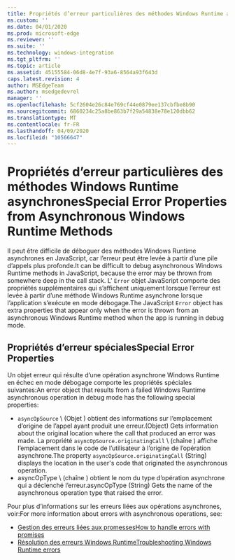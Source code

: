 ```yaml
---
title: Propriétés d’erreur particulières des méthodes Windows Runtime asynchrones
ms.custom: ''
ms.date: 04/01/2020
ms.prod: microsoft-edge
ms.reviewer: ''
ms.suite: ''
ms.technology: windows-integration
ms.tgt_pltfrm: ''
ms.topic: article
ms.assetid: 45155584-06d8-4e7f-93a6-8564a93f643d
caps.latest.revision: 4
author: MSEdgeTeam
ms.author: msedgedevrel
manager: ''
ms.openlocfilehash: 5cf2604e26c84e769cf44e0879ee137cbfbe8b90
ms.sourcegitcommit: 6860234c25a8be863b7f29a54838e78e120dbb62
ms.translationtype: MT
ms.contentlocale: fr-FR
ms.lasthandoff: 04/09/2020
ms.locfileid: "10566647"
---
```

# <span data-ttu-id="cdedd-102">Propriétés d’erreur particulières des méthodes Windows Runtime asynchrones</span><span class="sxs-lookup"><span data-stu-id="cdedd-102">Special Error Properties from Asynchronous Windows Runtime Methods</span></span>  

<span data-ttu-id="cdedd-103">Il peut être difficile de déboguer des méthodes Windows Runtime asynchrones en JavaScript, car l’erreur peut être levée à partir d’une pile d’appels plus profonde.</span><span class="sxs-lookup"><span data-stu-id="cdedd-103">It can be difficult to debug asynchronous Windows Runtime methods in JavaScript, because the error may be thrown from somewhere deep in the call stack.</span></span> <span data-ttu-id="cdedd-104">L' `Error` objet JavaScript comporte des propriétés supplémentaires qui s’affichent uniquement lorsque l’erreur est levée à partir d’une méthode Windows Runtime asynchrone lorsque l’application s’exécute en mode débogage.</span><span class="sxs-lookup"><span data-stu-id="cdedd-104">The JavaScript `Error` object has extra properties that appear only when the error is thrown from an asynchronous Windows Runtime method when the app is running in debug mode.</span></span>  
  
## <span data-ttu-id="cdedd-105">Propriétés d’erreur spéciales</span><span class="sxs-lookup"><span data-stu-id="cdedd-105">Special Error Properties</span></span>  

<span data-ttu-id="cdedd-106">Un objet erreur qui résulte d’une opération asynchrone Windows Runtime en échec en mode débogage comporte les propriétés spéciales suivantes:</span><span class="sxs-lookup"><span data-stu-id="cdedd-106">An error object that results from a failed Windows Runtime asynchronous operation in debug mode has the following special properties:</span></span>  

*   `asyncOpSource` <span data-ttu-id="cdedd-107">\ (Objet \) obtient des informations sur l’emplacement d’origine de l’appel ayant produit une erreur.</span><span class="sxs-lookup"><span data-stu-id="cdedd-107">\(Object\) Gets information about the original location where the call that produced an error was made.</span></span> <span data-ttu-id="cdedd-108">La propriété `asyncOpSource.originatingCall` \ (chaîne \) affiche l’emplacement dans le code de l’utilisateur à l’origine de l’opération asynchrone.</span><span class="sxs-lookup"><span data-stu-id="cdedd-108">The property `asyncOpSource.originatingCall` \(String\) displays the location in the user's code that originated the asynchronous operation.</span></span>  
*   <span data-ttu-id="cdedd-109">asyncOpType \ (chaîne \) obtient le nom du type d’opération asynchrone qui a déclenché l’erreur.</span><span class="sxs-lookup"><span data-stu-id="cdedd-109">asyncOpType \(String\) Gets the name of the asynchronous operation type that raised the error.</span></span>  
    
<span data-ttu-id="cdedd-110">Pour plus d’informations sur les erreurs liées aux opérations asynchrones, voir:</span><span class="sxs-lookup"><span data-stu-id="cdedd-110">For more information about errors with asynchronous operations, see:</span></span>  
  
*   [<span data-ttu-id="cdedd-111">Gestion des erreurs liées aux promesses</span><span class="sxs-lookup"><span data-stu-id="cdedd-111">How to handle errors with promises</span></span>][PreviousVersionsWindowsAppsHh700337]  
*   [<span data-ttu-id="cdedd-112">Résolution des erreurs Windows Runtime</span><span class="sxs-lookup"><span data-stu-id="cdedd-112">Troubleshooting Windows Runtime errors</span></span>][PreviousVersionsWindowsAppsHh974350]  

<!-- image links -->  

<!-- links -->  

[PreviousVersionsWindowsAppsHh700337]: /previous-versions/windows/apps/hh700337(v=win.10) "Gestion des erreurs liées à l’utilisation de promesses (HTML)"  
[PreviousVersionsWindowsAppsHh974350]: /previous-versions/windows/apps/hh974350(v=win.10) "Résolution des erreurs Windows Runtime (HTML)"  
